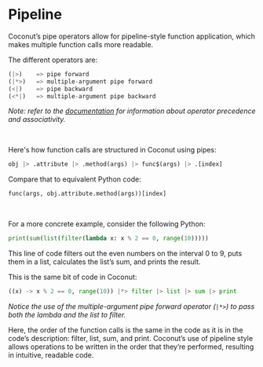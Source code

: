 # Pipeline

Coconut’s pipe operators allow for pipeline-style function application, which makes multiple function calls more readable.
 
The different operators are:
```python
(|>)    => pipe forward
(|*>)   => multiple-argument pipe forward
(<|)    => pipe backward
(<*|)   => multiple-argument pipe backward
```
*Note: refer to the [documentation](http://coconut.readthedocs.io/en/master/DOCS.html#operators) for information about operator precedence and associativity.*

<br/>

Here's how function calls are structured in Coconut using pipes:
```python
obj |> .attribute |> .method(args) |> func$(args) |> .[index]
```

Compare that to equivalent Python code:
```python
func(args, obj.attribute.method(args))[index]
```
<br/>

For a more concrete example, consider the following Python:
```python
print(sum(list(filter(lambda x: x % 2 == 0, range(10)))))
```

This line of code filters out the even numbers on the interval 0 to 9, puts them in a list, calculates the list’s sum, and prints the result.

This is the same bit of code in Coconut:
```python
((x) -> x % 2 == 0, range(10)) |*> filter |> list |> sum |> print
```
*Notice the use of the multiple-argument pipe forward operator (*```|*>```*) to pass both the lambda and the list to filter.*

Here, the order of the function calls is the same in the code as it is in the code’s description: filter, list, sum, and print. Coconut’s use of pipeline style allows operations to be written in the order that they’re performed, resulting in intuitive, readable code.
